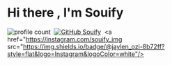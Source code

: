 # Hi there , I'm Souify
![profile count](https://komarev.com/ghpvc/?username=Souify&color=8b72ff)&nbsp;
[![GitHub Souify](https://img.shields.io/github/followers/Souify?label=follow&style=social)](https://github.com/Souify)&nbsp;
<a href="https://instagram.com/souify_img src="https://img.shields.io/badge/@jaylen_ozi-8b72ff?style=flat&logo=Instagram&logoColor=white"/></a> &nbsp;
